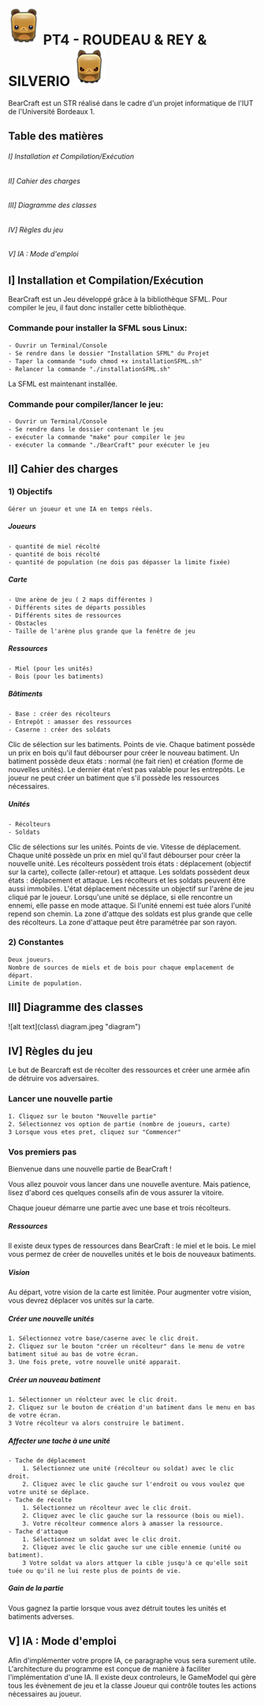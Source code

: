 ![alt text](Code/images/RecolteurJoueur1.png "Ours") PT4 - ROUDEAU & REY & SILVERIO ![alt text](Code/images/RecolteurJoueur2.png "Ours")
================================================




BearCraft est un STR réalisé dans le cadre d'un projet informatique de l'IUT de l'Université Bordeaux 1.


Table des matières
------------------

###### I] Installation et Compilation/Exécution ######

###### II] Cahier des charges ######

###### III] Diagramme des classes ######

###### IV] Règles du jeu ######

###### V] IA : Mode d'emploi ######

I] Installation et Compilation/Exécution
----------------------------------------
BearCraft est un Jeu développé grâce à la bibliothèque SFML.
Pour compiler le jeu, il faut donc installer cette bibliothèque.

### Commande pour installer la SFML sous Linux: ###
    - Ouvrir un Terminal/Console
    - Se rendre dans le dossier "Installation SFML" du Projet
    - Taper la commande "sudo chmod +x installationSFML.sh"
    - Relancer la commande "./installationSFML.sh"


La SFML est maintenant installée.


### Commande pour compiler/lancer le jeu: ###
    - Ouvrir un Terminal/Console
    - Se rendre dans le dossier contenant le jeu
    - exécuter la commande "make" pour compiler le jeu
    - exécuter la commande "./BearCraft" pour exécuter le jeu

II] Cahier des charges
----------------------

### 1) Objectifs ###
  
    Gérer un joueur et une IA en temps réels.

##### Joueurs #####
    - quantité de miel récolté
    - quantité de bois récolté
    - quantité de population (ne dois pas dépasser la limite fixée)

##### Carte #####
    - Une arène de jeu ( 2 maps différentes )
    - Différents sites de départs possibles
    - Différents sites de ressources
    - Obstacles
    - Taille de l'arène plus grande que la fenêtre de jeu

##### Ressources #####
    - Miel (pour les unités)
    - Bois (pour les batiments)

##### Bâtiments ####
    - Base : créer des récolteurs
    - Entrepôt : amasser des ressources
    - Caserne : créer des soldats
Clic de sélection sur les batiments.
Points de vie.
Chaque batiment possède un prix en bois qu'il faut débourser pour créer le nouveau batiment.
Un batiment possède deux états : normal (ne fait rien) et création (forme de nouvelles unités). Le dernier
état n'est pas valable pour les entrepôts.
Le joueur ne peut créer un batiment que s'il possède les ressources nécessaires.

##### Unités ####
    - Récolteurs
    - Soldats
Clic de sélections sur les unités.
Points de vie.
Vitesse de déplacement.
Chaque unité possède un prix en miel qu'il faut débourser pour créer la nouvelle unité.
Les récolteurs possèdent trois états : déplacement (objectif sur la carte), collecte (aller-retour) et attaque.
Les soldats possèdent deux états : déplacement et attaque. Les récolteurs et les soldats peuvent être aussi immobiles.
L'état déplacement nécessite un objectif sur l'arène de jeu cliqué par le joueur.
Lorsqu'une unité se déplace, si elle rencontre un ennemi, elle passe en mode attaque. Si l'unité ennemi est tuée alors l'unité repend son chemin.
La zone d'attque des soldats est plus grande que celle des récolteurs. La zone d'attaque peut être paramétrée par son rayon.

### 2) Constantes ###

    Deux joueurs.
    Nombre de sources de miels et de bois pour chaque emplacement de départ.
    Limite de population.

III] Diagramme des classes
--------------------------

![alt text](class\ diagram.jpeg "diagram")

IV] Règles du jeu
-----------------

Le but de Bearcraft est de récolter des ressources et créer une armée afin de détruire vos adversaires.

### Lancer une nouvelle partie ###

    1. Cliquez sur le bouton "Nouvelle partie"
    2. Sélectionnez vos option de partie (nombre de joueurs, carte)
    3 Lorsque vous etes pret, cliquez sur "Commencer"
    
### Vos premiers pas ###

Bienvenue dans une nouvelle partie de BearCraft !

Vous allez pouvoir vous lancer dans une nouvelle aventure. Mais patience, lisez d'abord ces quelques conseils afin de vous assurer la vitoire.

Chaque joueur démarre une partie avec une base et trois récolteurs.

##### Ressources #####

Il existe deux types de ressources dans BearCraft : le miel et le bois. Le miel vous permez de créer de nouvelles unités et le bois de nouveaux batiments.

##### Vision #####

Au départ, votre vision de la carte est limitée. Pour augmenter votre vision, vous devrez déplacer vos unités sur la carte.

##### Créer une nouvelle unités #####

    1. Sélectionnez votre base/caserne avec le clic droit.
    2. Cliquez sur le bouton "créer un récolteur" dans le menu de votre batiment situé au bas de votre écran.
    3. Une fois prete, votre nouvelle unité apparait.

##### Créer un nouveau batiment #####
    1. Sélectionner un réolcteur avec le clic droit.
    2. Cliquez sur le bouton de création d'un batiment dans le menu en bas de votre écran.
    3 Votre récolteur va alors construire le batiment.

##### Affecter une tache à une unité #####

    - Tache de déplacement
        1. Sélectionnez une unité (récolteur ou soldat) avec le clic droit.
        2. Cliquez avec le clic gauche sur l'endroit ou vous voulez que votre unité se déplace.
    - Tache de récolte
        1. Sélectionnez un récolteur avec le clic droit.
        2. Cliquez avec le clic gauche sur la ressource (bois ou miel).
        3. Votre récolteur commence alors à amasser la ressource.
    - Tache d'attaque
        1. Sélectionnez un soldat avec le clic droit.
        2. Cliquez avec le clic gauche sur une cible ennemie (unité ou batiment).
        3 Votre soldat va alors attquer la cible jusqu'à ce qu'elle soit tuée ou qu'il ne lui reste plus de points de vie.

##### Gain de la partie #####
Vous gagnez la partie lorsque vous avez détruit toutes les unités et batiments adverses.


V] IA : Mode d'emploi
----------------------

Afin d'implémenter votre propre IA, ce paragraphe vous sera surement utile. L'architecture du programme est conçue de manière à
faciliter l'implémentation d'une IA. Il existe deux controleurs, le GameModel qui gère tous les évènement de jeu et la classe Joueur
qui contrôle toutes les actions nécessaires au joueur. 
